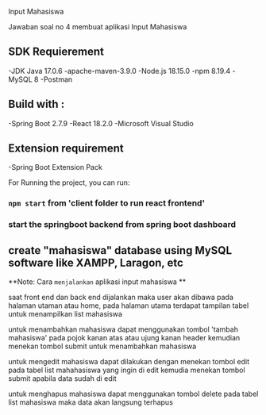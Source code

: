 Input Mahasiswa

Jawaban soal no 4 membuat aplikasi Input Mahasiswa

## SDK Requierement

-JDK Java 17.0.6
-apache-maven-3.9.0
-Node.js 18.15.0
-npm 8.19.4
-MySQL 8
-Postman

## Build with :

-Spring Boot 2.7.9
-React 18.2.0
-Microsoft Visual Studio

## Extension requirement

-Spring Boot Extension Pack

For Running the project, you can run:

### `npm start` from 'client folder to run react frontend'

### start the springboot backend from spring boot dashboard

## create "mahasiswa" database using MySQL software like XAMPP, Laragon, etc

**Note: Cara `menjalankan` aplikasi input mahasiswa **

saat front end dan back end dijalankan maka user akan dibawa pada halaman utaman atau home, pada halaman utama terdapat tampilan tabel untuk menampilkan list mahasiswa

untuk menambahkan mahasiswa dapat menggunakan tombol 'tambah mahasiswa' pada pojok kanan atas atau ujung kanan header kemudian menekan tombol submit untuk menambahkan mahasiswa

untuk mengedit mahasiswa dapat dilakukan dengan menekan tombol edit pada tabel list mahahasiswa yang ingin di edit kemudia menekan tombol submit apabila data sudah di edit

untuk menghapus mahasiswa dapat menggunakan tombol delete pada tabel list mahasiswa maka data akan langsung terhapus
